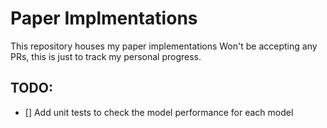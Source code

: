 # Paper Implmentations
This repository houses my paper implementations
Won't be accepting any PRs, this is just to track my personal progress.

## TODO:
- [] Add unit tests to check the model performance for each model
